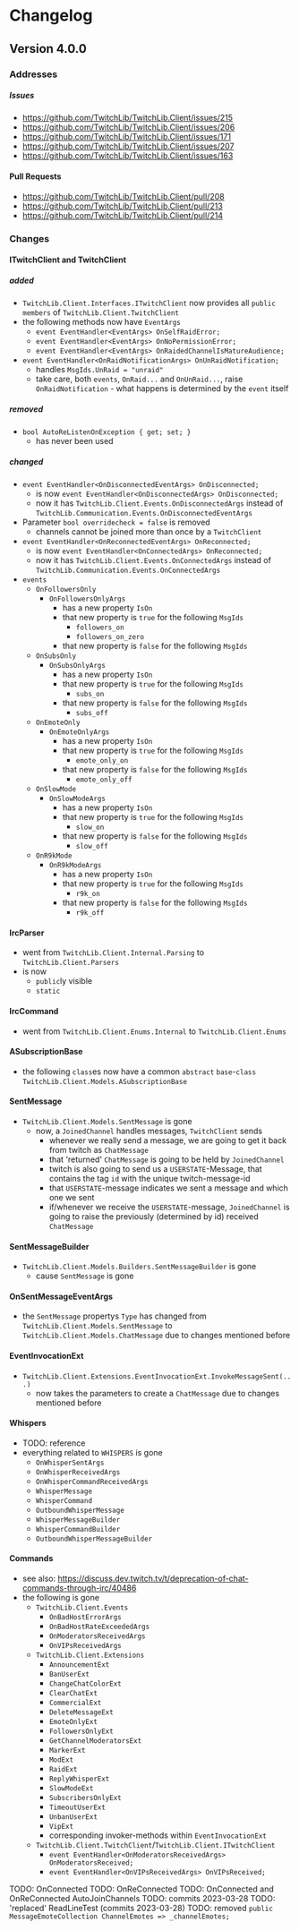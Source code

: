 # Changelog

## Version 4.0.0
### Addresses
##### Issues
- https://github.com/TwitchLib/TwitchLib.Client/issues/215
- https://github.com/TwitchLib/TwitchLib.Client/issues/206
- https://github.com/TwitchLib/TwitchLib.Client/issues/171
- https://github.com/TwitchLib/TwitchLib.Client/issues/207
- https://github.com/TwitchLib/TwitchLib.Client/issues/163
#### Pull Requests
- https://github.com/TwitchLib/TwitchLib.Client/pull/208
- https://github.com/TwitchLib/TwitchLib.Client/pull/213
- https://github.com/TwitchLib/TwitchLib.Client/pull/214

### Changes
#### ITwitchClient and TwitchClient
##### added
- `TwitchLib.Client.Interfaces.ITwitchClient` now provides all `public` `members` of `TwitchLib.Client.TwitchClient`
- the following methods now have `EventArgs`
    - `event EventHandler<EventArgs> OnSelfRaidError;`
    - `event EventHandler<EventArgs> OnNoPermissionError;`
    - `event EventHandler<EventArgs> OnRaidedChannelIsMatureAudience;`
- `event EventHandler<OnRaidNotificationArgs> OnUnRaidNotification;`
    - handles `MsgIds.UnRaid = "unraid"`
    - take care, both `events`, `OnRaid...` and `OnUnRaid...`, raise `OnRaidNotification` - what happens is determined by the `event` itself

##### removed
- `bool AutoReListenOnException { get; set; }`
    - has never been used

##### changed
- `event EventHandler<OnDisconnectedEventArgs> OnDisconnected;`
    - is now `event EventHandler<OnDisconnectedArgs> OnDisconnected;`
    - now it has `TwitchLib.Client.Events.OnDisconnectedArgs` instead of `TwitchLib.Communication.Events.OnDisconnectedEventArgs`
- Parameter `bool overridecheck = false` is removed
    - channels cannot be joined more than once by a `TwitchClient`
- `event EventHandler<OnReconnectedEventArgs> OnReconnected;`
    - is now `event EventHandler<OnConnectedArgs> OnReconnected;`
    - now it has `TwitchLib.Client.Events.OnConnectedArgs` instead of `TwitchLib.Communication.Events.OnConnectedArgs`
- `events`
    - `OnFollowersOnly`
        - `OnFollowersOnlyArgs`
            - has a new property `IsOn`
            - that new property is `true` for the following `MsgIds`
                - `followers_on`
                - `followers_on_zero`
            - that new property is `false` for the following `MsgIds`
    - `OnSubsOnly`
        - `OnSubsOnlyArgs`
            - has a new property `IsOn`
            - that new property is `true` for the following `MsgIds`
                - `subs_on`
            - that new property is `false` for the following `MsgIds`
                - `subs_off`
    - `OnEmoteOnly`
        - `OnEmoteOnlyArgs`
            - has a new property `IsOn`
            - that new property is `true` for the following `MsgIds`
                - `emote_only_on`
            - that new property is `false` for the following `MsgIds`
                - `emote_only_off`
    - `OnSlowMode`
        - `OnSlowModeArgs`
            - has a new property `IsOn`
            - that new property is `true` for the following `MsgIds`
                - `slow_on`
            - that new property is `false` for the following `MsgIds`
                - `slow_off`
    - `OnR9kMode`
        - `OnR9kModeArgs`
            - has a new property `IsOn`
            - that new property is `true` for the following `MsgIds`
                - `r9k_on`
            - that new property is `false` for the following `MsgIds`
                - `r9k_off`
#### IrcParser
- went from `TwitchLib.Client.Internal.Parsing` to `TwitchLib.Client.Parsers`
- is now
    - `public`ly visible
    - `static`

#### IrcCommand
- went from `TwitchLib.Client.Enums.Internal` to `TwitchLib.Client.Enums`

#### ASubscriptionBase
- the following `class`es now have a common `abstract` `base`-`class` `TwitchLib.Client.Models.ASubscriptionBase`

#### SentMessage
- `TwitchLib.Client.Models.SentMessage` is gone
    - now, a `JoinedChannel` handles messages, `TwitchClient` sends
        - whenever we really send a message, we are going to get it back from twitch as `ChatMessage`
        - that 'returned' `ChatMessage` is going to be held by `JoinedChannel`
        - twitch is also going to send us a `USERSTATE`-Message, that contains the tag `id` with the unique twitch-message-id
        - that `USERSTATE`-message indicates we sent a message and which one we sent
        - if/whenever we receive the `USERSTATE`-message, `JoinedChannel` is going to raise the previously (determined by id) received `ChatMessage`

#### SentMessageBuilder
- `TwitchLib.Client.Models.Builders.SentMessageBuilder` is gone
    - cause `SentMessage` is gone

#### OnSentMessageEventArgs
- the `SentMessage` propertys `Type` has changed from `TwitchLib.Client.Models.SentMessage` to `TwitchLib.Client.Models.ChatMessage` due to changes mentioned before

#### EventInvocationExt
- `TwitchLib.Client.Extensions.EventInvocationExt.InvokeMessageSent(...)`
    - now takes the parameters to create a `ChatMessage` due to changes mentioned before

#### Whispers
- TODO: reference
- everything related to `WHISPERS` is gone
    - `OnWhisperSentArgs`
    - `OnWhisperReceivedArgs`
    - `OnWhisperCommandReceivedArgs`
    - `WhisperMessage`
    - `WhisperCommand`
    - `OutboundWhisperMessage`
    - `WhisperMessageBuilder`
    - `WhisperCommandBuilder`
    - `OutboundWhisperMessageBuilder`

#### Commands
- see also: https://discuss.dev.twitch.tv/t/deprecation-of-chat-commands-through-irc/40486
- the following is gone
    - `TwitchLib.Client.Events`
        - `OnBadHostErrorArgs`
        - `OnBadHostRateExceededArgs`
        - `OnModeratorsReceivedArgs`
        - `OnVIPsReceivedArgs`
    - `TwitchLib.Client.Extensions`
        - `AnnouncementExt`
        - `BanUserExt`
        - `ChangeChatColorExt`
        - `ClearChatExt`
        - `CommercialExt`
        - `DeleteMessageExt`
        - `EmoteOnlyExt`
        - `FollowersOnlyExt`
        - `GetChannelModeratorsExt`
        - `MarkerExt`
        - `ModExt`
        - `RaidExt`
        - `ReplyWhisperExt`
        - `SlowModeExt`
        - `SubscribersOnlyExt`
        - `TimeoutUserExt`
        - `UnbanUserExt`
        - `VipExt`
        - corresponding invoker-methods within `EventInvocationExt`
    - `TwitchLib.Client.TwitchClient`/`TwitchLib.Client.ITwitchClient`
        - `event EventHandler<OnModeratorsReceivedArgs> OnModeratorsReceived;`
        - `event EventHandler<OnVIPsReceivedArgs> OnVIPsReceived;`

TODO: OnConnected
TODO: OnReConnected
TODO: OnConnected and OnReConnected AutoJoinChannels
TODO: commits 2023-03-28
TODO: 'replaced' ReadLineTest (commits 2023-03-28)
TODO: removed `public MessageEmoteCollection ChannelEmotes => _channelEmotes;`
